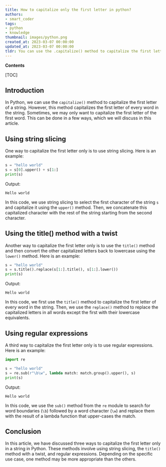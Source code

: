 ```yaml
---
title: How to capitalize only the first letter in python?
authors:
- smart_coder
tags:
- python
- knowledge
thumbnail: images/python.png
created_at: 2023-03-07 00:00:00
updated_at: 2023-03-07 00:00:00
tldr: You can use the .capitalize() method to capitalize the first letter of a string in Python.
---
```


**Contents**

[TOC]

## Introduction
In Python, we can use the `capitalize()` method to capitalize the first letter of a string. However, this method capitalizes the first letter of every word in the string. Sometimes, we may only want to capitalize the first letter of the first word. This can be done in a few ways, which we will discuss in this article. 

## Using string slicing 
One way to capitalize the first letter only is to use string slicing. Here is an example:

```python
s = "hello world"
s = s[0].upper() + s[1:]
print(s)
```

Output: 
```
Hello world
```
In this code, we use string slicing to select the first character of the string `s` and capitalize it using the `upper()` method. Then, we concatenate this capitalized character with the rest of the string starting from the second character. 

## Using the title() method with a twist
Another way to capitalize the first letter only is to use the `title()` method and then convert the other capitalized letters back to lowercase using the `lower()` method. Here is an example:

```python
s = "hello world"
s = s.title().replace(s[1:].title(), s[1:].lower())
print(s)
```

Output: 
```
Hello world
```

In this code, we first use the `title()` method to capitalize the first letter of every word in the string. Then, we use the `replace()` method to replace the capitalized letters in all words except the first with their lowercase equivalents. 

## Using regular expressions
A third way to capitalize the first letter only is to use regular expressions. Here is an example:

```python
import re

s = "hello world"
s = re.sub(r"\b\w", lambda match: match.group().upper(), s)
print(s)
```

Output: 
```
Hello world
```

In this code, we use the `sub()` method from the `re` module to search for word boundaries (`\b`) followed by a word character (`\w`) and replace them with the result of a lambda function that upper-cases the match. 

## Conclusion
In this article, we have discussed three ways to capitalize the first letter only in a string in Python. These methods involve using string slicing, the `title()` method with a twist, and regular expressions. Depending on the specific use case, one method may be more appropriate than the others.
